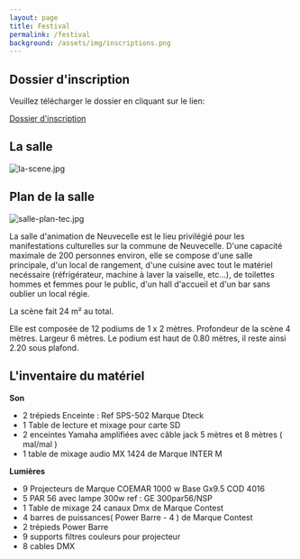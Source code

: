 ```yaml
---
layout: page
title: Festival
permalink: /festival
background: /assets/img/inscriptions.png
---
```

## Dossier d'inscription

Veuillez télécharger le dossier en cliquant sur le lien:

[Dossier d'inscription][dossier-inscription]


## La salle
![la-scene.jpg]({{site.baseurl}}/la-scene.jpg)



## Plan de la salle  
![salle-plan-tec.jpg]({{site.baseurl}}/salle-plan-tec.jpg)

La salle d'animation de Neuvecelle est le lieu privilégié pour les manifestations culturelles sur la commune de Neuvecelle.
D'une capacité maximale de 200 personnes environ, elle se compose d'une salle principale, d'un local de rangement, d'une cuisine avec tout le matériel necéssaire (réfrigérateur, machine à laver la vaiselle, etc...), de toilettes hommes et femmes pour le public, d'un hall d'accueil et d'un bar sans oublier un local régie.

La scène fait 24 m² au total.

Elle est composée de 12 podiums de 1 x 2 mètres.
Profondeur de la scène 4 mètres.
Largeur 6 mètres.
Le podium est haut de 0.80 mètres, il reste ainsi 2.20 sous plafond.



## L'inventaire du matériel  

**Son**

* 2 trépieds Enceinte : Ref SPS-502 Marque Dteck
* 1 Table de lecture et mixage pour carte SD
* 2 enceintes Yamaha amplifiées avec câble jack 5 mètres et 8 mètres ( mal/mal )
* 1 table de mixage audio MX 1424 de Marque INTER M
 
**Lumières**

* 9 Projecteurs de Marque COEMAR 1000 w Base Gx9.5 COD 4016
* 5 PAR 56 avec lampe 300w ref : GE 300par56/NSP
* 1 Table de mixage 24 canaux Dmx de Marque Contest
* 4 barres de puissances( Power Barre - 4 ) de Marque Contest
* 2 trépieds Power Barre
* 9 supports filtres couleurs pour projecteur
* 8 cables DMX


[dossier-inscription]: https://jekyllrb.com/docs/home
